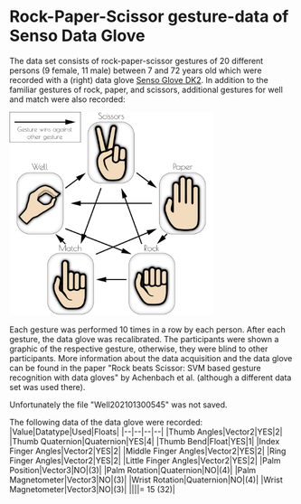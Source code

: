 # Rock-Paper-Scissor gesture-data of Senso Data Glove

The data set consists of rock-paper-scissor gestures of 20 different persons (9 female, 11 male) between 7 and 72 years old which were recorded with a (right) data glove [Senso Glove DK2](https://senso.me). In addition to the familiar gestures of rock, paper, and scissors, additional gestures for well and match were also recorded:

<img alt="5 gestures" src="rpswmrules.png" width="360">

Each gesture was performed 10 times in a row by each person. After each gesture, the data glove was recalibrated. The participants were shown a graphic of the respective gesture, otherwise, they were blind to other participants.
More information about the data acquisition and the data glove can be found in the paper "Rock beats Scissor: SVM based gesture recognition with data gloves" by Achenbach et al. (although a different data set was used there).

Unfortunately the file "Well202101300545" was not saved.

The following data of the data glove were recorded:
|Value|Datatype|Used|Floats|
|--|--|--|--|
|Thumb Angles|Vector2|YES|2|
|Thumb Quaternion|Quaternion|YES|4|
|Thumb Bend|Float|YES|1|
|Index Finger Angles|Vector2|YES|2|
|Middle Finger Angles|Vector2|YES|2|
|Ring Finger Angles|Vector2|YES|2|
|Little Finger Angles|Vector2|YES|2|
|Palm Position|Vector3|NO|(3)|
|Palm Rotation|Quaternion|NO|(4)|
|Palm Magnetometer|Vector3|NO|(3)|
|Wrist Rotation|Quaternion|NO|(4)|
|Wrist Magnetometer|Vector3|NO|(3)|
||||= 15 (32)|
